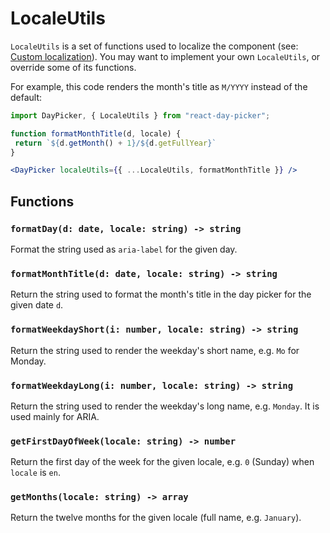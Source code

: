 # LocaleUtils

`LocaleUtils` is a set of functions used to localize the component (see: [Custom localization](LocalizationCustom.md)). You may want to implement your own `LocaleUtils`, or override some of its functions.

For example, this code renders the month's title as `M/YYYY` instead of the default:

```jsx
import DayPicker, { LocaleUtils } from "react-day-picker";

function formatMonthTitle(d, locale) {
 return `${d.getMonth() + 1}/${d.getFullYear}`
}

<DayPicker localeUtils={{ ...LocaleUtils, formatMonthTitle }} />

```

## Functions

### `formatDay(d: date, locale: string) -> string`

Format the string used as `aria-label` for the given day.

### `formatMonthTitle(d: date, locale: string) -> string`

Return the string used to format the month's title in the day picker for the given date `d`.

### `formatWeekdayShort(i: number, locale: string) -> string`

Return the string used to render the weekday's short name, e.g. `Mo` for Monday.

### `formatWeekdayLong(i: number, locale: string) -> string`

Return the string used to render the weekday's long name, e.g. `Monday`. It is used mainly for ARIA.

### `getFirstDayOfWeek(locale: string) -> number`

Return the first day of the week for the given locale, e.g. `0` (Sunday) when `locale` is `en`.

### `getMonths(locale: string) -> array`

Return the twelve months for the given locale (full name, e.g. `January`).
